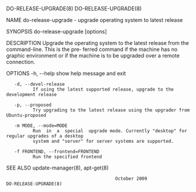 DO-RELEASE-UPGRADE(8)                                                            DO-RELEASE-UPGRADE(8)

NAME
       do-release-upgrade - upgrade operating system to latest release

SYNOPSIS
       do-release-upgrade [options]

DESCRIPTION
       Upgrade  the  operating  system  to the latest release from the command-line.  This is the pre‐
       ferred command if the machine has no graphic environment or if the machine is  to  be  upgraded
       over a remote connection.

OPTIONS
       -h, --help
              show help message and exit

       -d, --devel-release
              If using the latest supported release, upgrade to the development release

       -p, --proposed
              Try upgrading to the latest release using the upgrader from Ubuntu-proposed

       -m MODE, --mode=MODE
              Run  in  a  special  upgrade mode. Currently "desktop" for regular upgrades of a desktop
              system and "server" for server systems are supported.

       -f FRONTEND, --frontend=FRONTEND
              Run the specified frontend

SEE ALSO
       update-manager(8), apt-get(8)

                                             October 2009                        DO-RELEASE-UPGRADE(8)
